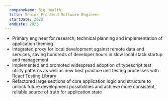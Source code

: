 ```yaml
---
  companyName: Big Health
  title: Senior Frontend Software Engineer
  startDate: 2022
  endDate: 2023
---
```


- Primary engineer for research, technical planning and implementation of application theming
- Integrated proxy for local development against remote data and services, saving hundreds of developer hours in slow local stack startup and management
- Implemented and promoted widespread adoption of typescript test utility patterns as well as new best practice unit testing processes with React Testing Library
- Refactored large sections of core application logic and structure to unlock future development possibilities and achieve more consistent, reliable source of truth for application state
